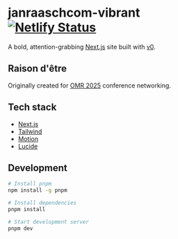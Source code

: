# janraaschcom-vibrant [![Netlify Status](https://api.netlify.com/api/v1/badges/23363270-8329-45cf-8f77-14d5544e0c26/deploy-status)](https://app.netlify.com/sites/lucid-leakey-72209b/deploys)

A bold, attention-grabbing [Next.js](https://nextjs.org/) site built with [v0](v0.app).

## Raison d'être

Originally created for [OMR 2025](https://omr.com/de/events/festival) conference networking.

## Tech stack

* [Next.js](https://nextjs.org)
* [Tailwind](https://tailwindcss.com/)
* [Motion](https://motion.dev/docs/react)
* [Lucide](https://lucide.dev)

## Development

```bash
# Install pnpm
npm install -g pnpm

# Install dependencies
pnpm install

# Start development server
pnpm dev
```
